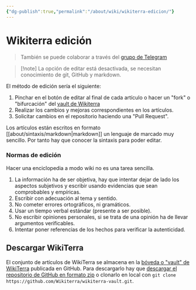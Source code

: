 ```yaml
---
{"dg-publish":true,"permalink":"/about/wiki/wikiterra-edicion/"}
---
```



# Wikiterra edición

> También se puede colaborar a través del [grupo de Telegram](https://t.me/+FrnHAynHpXxlNWNk)

> [!note] La opción de editar está desactivada, se necesitan conocimiento de git, GitHub y markdown.

El método de edición sería el siguiente:
1. Pinchar en el botón de editar al final de cada artículo o hacer un "fork" o "bifurcación" del [vault de Wikiterra](https://github.com/Wikiterra/wikiterra-vault/compare) 
2. Realizar los cambios y mejoras correspondientes en los artículos.
3. Solicitar cambios en el repositorio haciendo una "Pull Request".

Los artículos están escritos en formato [[about/sintaxis/markdown\|markdown]] un lenguaje de marcado muy sencillo. Por tanto hay que conocer la sintaxis para poder editar.

### Normas de edición

Hacer una enciclopedia a modo wiki no es una tarea sencilla.
1. La información ha de ser objetiva, hay que intentar dejar de lado los aspectos subjetivos y escribir usando evidencias que sean comprobables y empíricas.
2. Escribir con adecuación al tema y sentido.
3. No cometer errores ortográficos, ni gramáticos.
4. Usar un tiempo verbal estándar (presente a ser posible).
5. No escribir opiniones personales, si se trata de una opinión ha de llevar argumentos verificables.
6. Intentar poner referencias de los hechos para verificar la autenticidad.

## Descargar WikiTerra

El conjunto de artículos de WikiTerra se almacena en la [bóveda o "vault" de WikiTerra](https://github.com/Wikiterra/wikiterra-vault) publicada en GitHub. Para descargarlo hay que [descargar el repositorio de GitHub en formato zip](https://github.com/Wikiterra/wikiterra-vault/archive/refs/heads/main.zip) o clonarlo en local con `git clone https://github.com/Wikiterra/wikiterra-vault.git`.